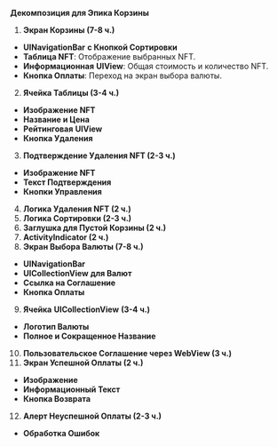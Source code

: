 
**Декомпозиция для Эпика Корзины**


1. **Экран Корзины (7-8 ч.)**

- **UINavigationBar** **с Кнопкой Сортировки**
- **Таблица NFT**: Отображение выбранных NFT.
- **Информационная** **UIView**: Общая стоимость и количество NFT.
- **Кнопка Оплаты**: Переход на экран выбора валюты.



2. **Ячейка Таблицы (3-4 ч.)**

- **Изображение NFT**
- **Название и Цена**
- **Рейтинговая** **UIView**
- **Кнопка Удаления**



3. **Подтверждение Удаления NFT (2-3 ч.)**

- **Изображение NFT**
- **Текст Подтверждения**
- **Кнопки Управления**



4. **Логика Удаления NFT (2 ч.)**
5. **Логика Сортировки (2-3 ч.)**
6. **Заглушка для Пустой Корзины (2 ч.)**
7. **ActivityIndicator (2 ч.)**
8. **Экран Выбора Валюты (7-8 ч.)**

- **UINavigationBar**
- **UICollectionView** **для Валют**
- **Ссылка на Соглашение**
- **Кнопка Оплаты**



9. **Ячейка** **UICollectionView** **(3-4 ч.)**

- **Логотип Валюты**
- **Полное и Сокращенное Название**



10. **Пользовательское Соглашение через WebView (3 ч.)**
11. **Экран Успешной Оплаты (2 ч.)**

- **Изображение**
- **Информационный Текст**
- **Кнопка Возврата**



12. **Алерт Неуспешной Оплаты (2-3 ч.)**

- **Обработка Ошибок**

